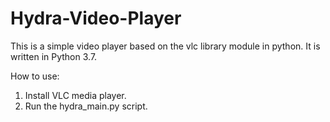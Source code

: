 # Hydra-Video-Player
This is a simple video player based on the vlc library module in python.
It is written in Python 3.7.

How to use:
1. Install VLC media player.
2. Run the hydra_main.py script.
